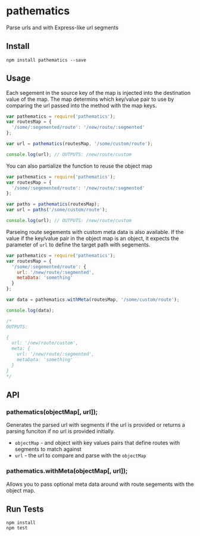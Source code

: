 # pathematics

Parse urls and with Express-like url segments

## Install

```
npm install pathematics --save
```

## Usage

Each segement in the source key of the map is injected into the destination value of the map. The map determins which key/value pair to use by comparing the url passed into the method with the map keys.

```js
var pathematics = require('pathematics');
var routesMap = {
  '/some/:segemented/route': '/new/route/:segmented'
};

var url = pathematics(routesMap, '/some/custom/route');

console.log(url); // OUTPUTS: /new/route/custom
```

You can also partialize the function to reuse the object map

```js
var pathematics = require('pathematics');
var routesMap = {
  '/some/:segemented/route': '/new/route/:segmented'
};

var paths = pathematics(routesMap);
var url = paths('/some/custom/route');

console.log(url); // OUTPUTS: /new/route/custom
```

Parseing route segements with custom meta data is also available. If the value if the key/value pair in the object map is an object, it expects the parameter of `url` to define the target path with segements.

```js
var pathematics = require('pathematics');
var routesMap = {
  '/some/:segemented/route': {
    url: '/new/route/:segmented',
    metaData: 'something'
  }
};

var data = pathematics.withMeta(routesMap, '/some/custom/route');

console.log(data);

/*
OUTPUTS:

{
  url: '/new/route/custom',
  meta: {
    url: '/new/route/:segmented',
    metaData: 'something'
  }
}
*/
```

## API

### pathematics(objectMap[, url]);

Generates the parsed url with segments if the url is provided or returns a parsing funciton if no url is provided initially.

* `objectMap` - and object with key values pairs that define routes with segments to match against
* `url` - the url to compare and parse with the `objectMap`

### pathematics.withMeta(objectMap[, url]);

Allows you to pass optional meta data around with route segements with the object map.

## Run Tests

```
npm install
npm test
```